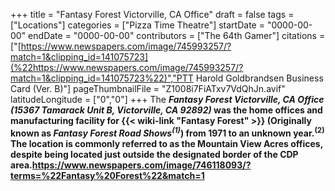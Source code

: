 +++
title = "Fantasy Forest Victorville, CA Office"
draft = false
tags = ["Locations"]
categories = ["Pizza Time Theatre"]
startDate = "0000-00-00"
endDate = "0000-00-00"
contributors = ["The 64th Gamer"]
citations = ["[https://www.newspapers.com/image/745993257/?match=1&clipping_id=141075723](%22https://www.newspapers.com/image/745993257/?match=1&clipping_id=141075723%22)","PTT Harold Goldbrandsen Business Card (Ver. B)"]
pageThumbnailFile = "Z1008i7FiATxv7VdQhJn.avif"
latitudeLongitude = ["0","0"]
+++
The ***Fantasy Forest Victorville, CA Office (15367 Tamarack Unit B, Victorville, CA 92892)* was the home offices and manufacturing facility for {{< wiki-link "Fantasy Forest" >}} (Originally known as ***Fantasy Forest Road Shows<sup>(1)</sup>*) from 1971 to an unknown year.<sup>(2)</sup>
The location is commonly referred to as the Mountain View Acres offices, despite being located just outside the designated border of the CDP area.https://www.newspapers.com/image/746118093/?terms=%22Fantasy%20Forest%22&match=1****
